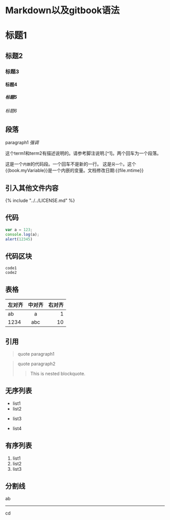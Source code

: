 # Markdown以及gitbook语法

# 标题1
## 标题2
### 标题3
#### 标题4
##### 标题5
###### 标题6

## 段落
paragraph1  *强调* 

这个term1和term2有描述说明的。请参考脚注说明.[^1]。两个回车为一个段落。

这是一个`内嵌`的代码段。一个回车不是新的一行。
这是`另一个`。这个{{book.myVariable}}是一个内嵌的变量。文档修改日期:{{file.mtime}}

## 引入其他文件内容
{% include "../../LICENSE.md" %}

## 代码
```js
var a = 123;
console.log(a);
alert(12345)
```

## 代码区块
    code1
    code2

## 表格
|左对齐|中对齐|右对齐|
|---|:---:|---:|
|ab|a|1|
|1234|abc|10|

## 引用
>quote paragraph1

>quote paragraph2
>> This is nested blockquote.

## 无序列表
* list1
* list2
+ list3
- list4

## 有序列表
1. list1
1. list2
1. list3

## 分割线
ab
***
cd
